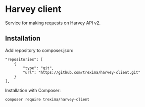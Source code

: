 # Harvey client
Service for making requests on Harvey API v2.

## Installation
Add repository to composer.json:
```
"repositories": [
    {
        "type": "git",
        "url": "https://github.com/trexima/harvey-client.git"
    }
],
```

Installation with Composer:
```
composer require trexima/harvey-client
```